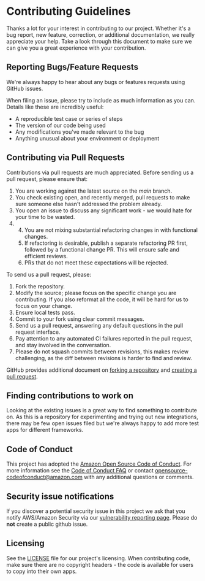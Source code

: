 # Contributing Guidelines

Thanks a lot for your interest in contributing to our project. Whether it's a bug report, new feature, correction, or additional
documentation, we really appreciate your help. Take a look through this document to make sure we can give you a great
experience with your contribution.


## Reporting Bugs/Feature Requests

We're always happy to hear about any bugs or features requests using GitHub issues.

When filing an issue, please try to include as much information as you can. Details like these are incredibly useful:

* A reproducible test case or series of steps
* The version of our code being used
* Any modifications you've made relevant to the bug
* Anything unusual about your environment or deployment


## Contributing via Pull Requests
Contributions via pull requests are much appreciated. Before sending us a pull request, please ensure that:

1. You are working against the latest source on the *main* branch.
2. You check existing open, and recently merged, pull requests to make sure someone else hasn't addressed the problem already.
3. You open an issue to discuss any significant work - we would hate for your time to be wasted.
4. 4. You are not mixing substantial refactoring changes in with functional changes.
   1. If refactoring is desirable, publish a separate refactoring PR first, followed by a functional change PR. This will ensure safe and efficient reviews.
   2. PRs that do not meet these expectations will be rejected.

To send us a pull request, please:

1. Fork the repository.
2. Modify the source; please focus on the specific change you are contributing. If you also reformat all the code, it will be hard for us to focus on your change.
3. Ensure local tests pass.
4. Commit to your fork using clear commit messages.
5. Send us a pull request, answering any default questions in the pull request interface.
6. Pay attention to any automated CI failures reported in the pull request, and stay involved in the conversation.
7. Please do not squash commits between revisions, this makes review challenging, as the diff between revisions is harder to find and review.

GitHub provides additional document on [forking a repository](https://help.github.com/articles/fork-a-repo/) and
[creating a pull request](https://help.github.com/articles/creating-a-pull-request/).


## Finding contributions to work on
Looking at the existing issues is a great way to find something to contribute on. As this is a repository for experimenting
and trying out new integrations, there may be few open issues filed but we're always happy to add more test apps for
different frameworks.


## Code of Conduct
This project has adopted the [Amazon Open Source Code of Conduct](https://aws.github.io/code-of-conduct).
For more information see the [Code of Conduct FAQ](https://aws.github.io/code-of-conduct-faq) or contact
opensource-codeofconduct@amazon.com with any additional questions or comments.


## Security issue notifications
If you discover a potential security issue in this project we ask that you notify AWS/Amazon Security via our [vulnerability reporting page](http://aws.amazon.com/security/vulnerability-reporting/). Please do **not** create a public github issue.


## Licensing

See the [LICENSE](LICENSE) file for our project's licensing. When contributing code, make sure there are no copyright
headers - the code is available for users to copy into their own apps.
